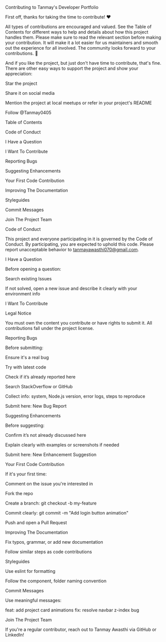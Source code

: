 Contributing to Tanmay's Developer Portfolio

First off, thanks for taking the time to contribute! ❤️

All types of contributions are encouraged and valued. See the Table of Contents for different ways to help and details about how this project handles them. Please make sure to read the relevant section before making your contribution. It will make it a lot easier for us maintainers and smooth out the experience for all involved. The community looks forward to your contributions. 🎉

And if you like the project, but just don't have time to contribute, that's fine. There are other easy ways to support the project and show your appreciation:

Star the project

Share it on social media

Mention the project at local meetups or refer in your project's README

Follow @Tanmay0405

Table of Contents

Code of Conduct

I Have a Question

I Want To Contribute

Reporting Bugs

Suggesting Enhancements

Your First Code Contribution

Improving The Documentation

Styleguides

Commit Messages

Join The Project Team

Code of Conduct

This project and everyone participating in it is governed by the Code of Conduct. By participating, you are expected to uphold this code. Please report unacceptable behavior to tanmayawasthi070@gmail.com.

I Have a Question

Before opening a question:

Search existing Issues

If not solved, open a new issue and describe it clearly with your environment info

I Want To Contribute

Legal Notice

You must own the content you contribute or have rights to submit it. All contributions fall under the project license.

Reporting Bugs

Before submitting:

Ensure it's a real bug

Try with latest code

Check if it’s already reported here

Search StackOverflow or GitHub

Collect info: system, Node.js version, error logs, steps to reproduce

Submit here: New Bug Report

Suggesting Enhancements

Before suggesting:

Confirm it’s not already discussed here

Explain clearly with examples or screenshots if needed

Submit here: New Enhancement Suggestion

Your First Code Contribution

If it's your first time:

Comment on the issue you're interested in

Fork the repo

Create a branch: git checkout -b my-feature

Commit clearly: git commit -m "Add login button animation"

Push and open a Pull Request

Improving The Documentation

Fix typos, grammar, or add new documentation

Follow similar steps as code contributions

Styleguides

Use eslint for formatting

Follow the component, folder naming convention

Commit Messages

Use meaningful messages:

feat: add project card animations
fix: resolve navbar z-index bug

Join The Project Team

If you're a regular contributor, reach out to Tanmay Awasthi via GitHub or LinkedIn!